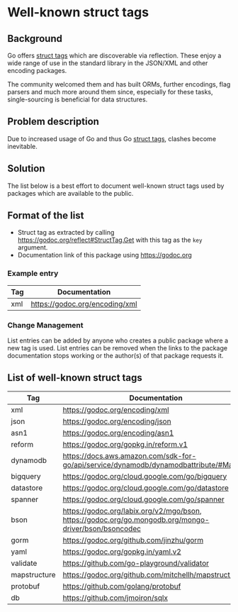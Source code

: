 # Well-known struct tags
## Background

Go offers [struct tags](https://golang.org/ref/spec#Tag) which are discoverable via reflection. These enjoy a wide range of use in the standard library in the JSON/XML and other encoding packages. 

The community welcomed them and has built ORMs, further encodings, flag parsers and much more around them since, especially for these tasks, single-sourcing is beneficial for data structures.

## Problem description
Due to increased usage of Go and thus Go [struct tags](https://golang.org/ref/spec#Tag), clashes become inevitable. 

## Solution
The list below is a best effort to document well-known struct tags used by packages which are available to the public.

## Format of the list
* Struct tag as extracted by calling https://godoc.org/reflect#StructTag.Get with this tag as the `key` argument.
* Documentation link of this package using https://godoc.org

### Example entry
Tag | Documentation
----|-----
xml | https://godoc.org/encoding/xml

### Change Management
List entries can be added by anyone who creates a public package where a new tag is used.
List entries can be removed when the links to the package documentation stops working or the author(s) of that package requests it.

## List of well-known struct tags
Tag       | Documentation
----------|---------------
xml       | https://godoc.org/encoding/xml
json      | https://godoc.org/encoding/json
asn1      | https://godoc.org/encoding/asn1
reform    | https://godoc.org/gopkg.in/reform.v1
dynamodb  | https://docs.aws.amazon.com/sdk-for-go/api/service/dynamodb/dynamodbattribute/#Marshal
bigquery  | https://godoc.org/cloud.google.com/go/bigquery
datastore | https://godoc.org/cloud.google.com/go/datastore
spanner   | https://godoc.org/cloud.google.com/go/spanner
bson      | https://godoc.org/labix.org/v2/mgo/bson, https://godoc.org/go.mongodb.org/mongo-driver/bson/bsoncodec
gorm      | https://godoc.org/github.com/jinzhu/gorm
yaml      | https://godoc.org/gopkg.in/yaml.v2
validate  | https://github.com/go-playground/validator
mapstructure | https://godoc.org/github.com/mitchellh/mapstructure
protobuf  | https://github.com/golang/protobuf
db        | https://github.com/jmoiron/sqlx